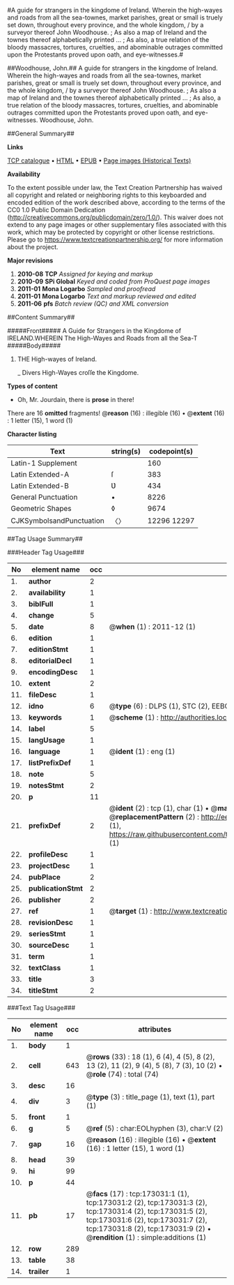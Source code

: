 #A guide for strangers in the kingdome of Ireland. Wherein the high-wayes and roads from all the sea-townes, market parishes, great or small is truely set down, throughout every province, and the whole kingdom, / by a surveyor thereof John Woodhouse. ; As also a map of Ireland and the townes thereof alphabetically printed ... ; As also, a true relation of the bloody massacres, tortures, cruelties, and abominable outrages committed upon the Protestants proved upon oath, and eye-witnesses.#

##Woodhouse, John.##
A guide for strangers in the kingdome of Ireland. Wherein the high-wayes and roads from all the sea-townes, market parishes, great or small is truely set down, throughout every province, and the whole kingdom, / by a surveyor thereof John Woodhouse. ; As also a map of Ireland and the townes thereof alphabetically printed ... ; As also, a true relation of the bloody massacres, tortures, cruelties, and abominable outrages committed upon the Protestants proved upon oath, and eye-witnesses.
Woodhouse, John.

##General Summary##

**Links**

[TCP catalogue](http://www.ota.ox.ac.uk/tcp/)  • 
[HTML](http://tei.it.ox.ac.uk/tcp/Texts-HTML/free/A96/A96875.html)  • 
[EPUB](http://tei.it.ox.ac.uk/tcp/Texts-EPUB/free/A96/A96875.epub) • 
[Page images (Historical Texts)](https://historicaltexts.jisc.ac.uk/eebo-47683576e)

**Availability**

To the extent possible under law, the Text Creation Partnership has waived all copyright and related or neighboring rights to this keyboarded and encoded edition of the work described above, according to the terms of the CC0 1.0 Public Domain Dedication (http://creativecommons.org/publicdomain/zero/1.0/). This waiver does not extend to any page images or other supplementary files associated with this work, which may be protected by copyright or other license restrictions. Please go to https://www.textcreationpartnership.org/ for more information about the project.

**Major revisions**

1. __2010-08__ __TCP__ *Assigned for keying and markup*
1. __2010-09__ __SPi Global__ *Keyed and coded from ProQuest page images*
1. __2011-01__ __Mona Logarbo__ *Sampled and proofread*
1. __2011-01__ __Mona Logarbo__ *Text and markup reviewed and edited*
1. __2011-06__ __pfs__ *Batch review (QC) and XML conversion*

##Content Summary##

#####Front#####
A Guide for Strangers in the Kingdome of IRELAND.WHEREIN The High-Wayes and Roads from all the Sea-T
#####Body#####

1. THE High-wayes of Ireland.

    _ Divers High-Wayes croſſe the Kingdome.

**Types of content**

  * Oh, Mr. Jourdain, there is **prose** in there!

There are 16 **omitted** fragments! 
 @__reason__ (16) : illegible (16)  •  @__extent__ (16) : 1 letter (15), 1 word (1)

**Character listing**


|Text|string(s)|codepoint(s)|
|---|---|---|
|Latin-1 Supplement| |160|
|Latin Extended-A|ſ|383|
|Latin Extended-B|Ʋ|434|
|General Punctuation|•|8226|
|Geometric Shapes|◊|9674|
|CJKSymbolsandPunctuation|〈〉|12296 12297|

##Tag Usage Summary##

###Header Tag Usage###

|No|element name|occ|attributes|
|---|---|---|---|
|1.|__author__|2||
|2.|__availability__|1||
|3.|__biblFull__|1||
|4.|__change__|5||
|5.|__date__|8| @__when__ (1) : 2011-12 (1)|
|6.|__edition__|1||
|7.|__editionStmt__|1||
|8.|__editorialDecl__|1||
|9.|__encodingDesc__|1||
|10.|__extent__|2||
|11.|__fileDesc__|1||
|12.|__idno__|6| @__type__ (6) : DLPS (1), STC (2), EEBO-CITATION (1), OCLC (1), VID (1)|
|13.|__keywords__|1| @__scheme__ (1) : http://authorities.loc.gov/ (1)|
|14.|__label__|5||
|15.|__langUsage__|1||
|16.|__language__|1| @__ident__ (1) : eng (1)|
|17.|__listPrefixDef__|1||
|18.|__note__|5||
|19.|__notesStmt__|2||
|20.|__p__|11||
|21.|__prefixDef__|2| @__ident__ (2) : tcp (1), char (1)  •  @__matchPattern__ (2) : ([0-9\-]+):([0-9IVX]+) (1), (.+) (1)  •  @__replacementPattern__ (2) : http://eebo.chadwyck.com/downloadtiff?vid=$1&page=$2 (1), https://raw.githubusercontent.com/textcreationpartnership/Texts/master/tcpchars.xml#$1 (1)|
|22.|__profileDesc__|1||
|23.|__projectDesc__|1||
|24.|__pubPlace__|2||
|25.|__publicationStmt__|2||
|26.|__publisher__|2||
|27.|__ref__|1| @__target__ (1) : http://www.textcreationpartnership.org/docs/. (1)|
|28.|__revisionDesc__|1||
|29.|__seriesStmt__|1||
|30.|__sourceDesc__|1||
|31.|__term__|1||
|32.|__textClass__|1||
|33.|__title__|3||
|34.|__titleStmt__|2||


###Text Tag Usage###

|No|element name|occ|attributes|
|---|---|---|---|
|1.|__body__|1||
|2.|__cell__|643| @__rows__ (33) : 18 (1), 6 (4), 4 (5), 8 (2), 13 (2), 11 (2), 9 (4), 5 (8), 7 (3), 10 (2)  •  @__role__ (74) : total (74)|
|3.|__desc__|16||
|4.|__div__|3| @__type__ (3) : title_page (1), text (1), part (1)|
|5.|__front__|1||
|6.|__g__|5| @__ref__ (5) : char:EOLhyphen (3), char:V (2)|
|7.|__gap__|16| @__reason__ (16) : illegible (16)  •  @__extent__ (16) : 1 letter (15), 1 word (1)|
|8.|__head__|39||
|9.|__hi__|99||
|10.|__p__|44||
|11.|__pb__|17| @__facs__ (17) : tcp:173031:1 (1), tcp:173031:2 (2), tcp:173031:3 (2), tcp:173031:4 (2), tcp:173031:5 (2), tcp:173031:6 (2), tcp:173031:7 (2), tcp:173031:8 (2), tcp:173031:9 (2)  •  @__rendition__ (1) : simple:additions (1)|
|12.|__row__|289||
|13.|__table__|38||
|14.|__trailer__|1||

